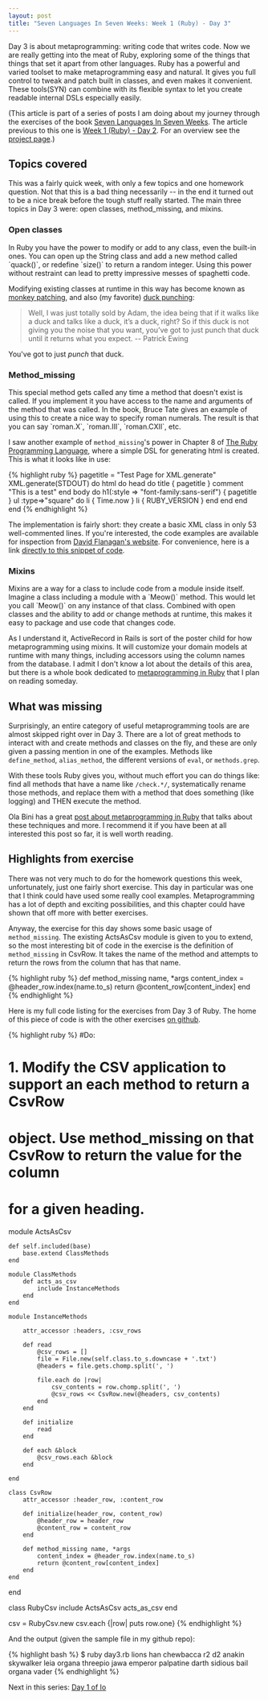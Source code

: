 ```yaml
---
layout: post
title: "Seven Languages In Seven Weeks: Week 1 (Ruby) - Day 3"
---
```


Day 3 is about metaprogramming: writing code that writes code. Now we are really
getting into the meat of Ruby, exploring some of the things that things that set
it apart from other languages.  Ruby has a powerful and varied toolset to make
metaprogramming easy and natural.  It gives you full control to tweak and patch
built in classes, and even makes it convenient. These tools(SYN) can combine
with its flexible syntax to let you create readable internal DSLs especially
easily.

<div class="interjection"><p>
(This article is part of a series of posts I am doing about my journey through the exercises of the book <a href="http://pragprog.com/book/btlang/seven-languages-in-seven-weeks">Seven Languages In Seven Weeks</a>. The article previous to this one is <a href="/blog/2011/12/04/seven-languages-week-1-day-2/">Week 1 (Ruby) - Day 2</a>. For an overview see the <a href="/projects/seven-languages-in-seven-weeks/">project page</a>.)
</p></div>

Topics covered
---

This was a fairly quick week, with only a few topics and one homework question.
Not that this is a bad thing necessarily -- in the end it turned out to be a nice break
before the tough stuff really started. The main three topics in Day 3 were:
open classes, method\_missing, and mixins.

<h3>Open classes</h3>
In Ruby you have the power to modify or add to any class, even the built-in
ones. You can open up the String class and add a new method called `quack()`, or
redefine `size()` to return a random integer.  Using this power without
restraint can lead to pretty impressive messes of spaghetti code.  

Modifying existing classes at runtime in this way has become known as [monkey patching](http://en.wikipedia.org/wiki/Monkey_patch), and also (my favorite) [duck punching](http://www.ericdelabar.com/2008/05/metaprogramming-javascript.html):

> Well, I was just totally sold by Adam, the idea being that if it walks like a
> duck and talks like a duck, it’s a duck, right? So if this duck is not giving
> you the noise that you want, you’ve got to just punch that duck until it returns
> what you expect.
> -- Patrick Ewing

You've got to just *punch* that duck.

<h3>Method_missing</h3>
This special method gets called any time a method that doesn't exist is called.
If you implement it you have access to the name and arguments of the method that
was called. In the book, Bruce Tate gives an example of using this to create a
nice way to specify roman numerals. The result is that you can say `roman.X`,
`roman.III`, `roman.CXII`, etc.

I saw another example of `method_missing`'s power in Chapter 8 of
[The Ruby Programming Language](http://shop.oreilly.com/product/9780596516178.do),
where a simple DSL for generating html is created. This is what it looks like in
use:

{% highlight ruby %}
pagetitle = "Test Page for XML.generate"
XML.generate(STDOUT) do
  html do
    head do
      title { pagetitle }
      comment "This is a test"
    end
    body do
      h1(:style => "font-family:sans-serif") { pagetitle }
      ul :type=>"square" do
        li { Time.now }
        li { RUBY_VERSION }
      end
    end
  end
end
{% endhighlight %}

The implementation is fairly short: they create a basic XML class in only 53
well-commented lines. If you're interested, the code examples are available for
inspection from 
[David Flanagan's website](http://www.davidflanagan.com/rpl/). For convenience, 
here is a link [directly to this snippet of code](/RPL_XML.txt).

<h3>Mixins</h3>
Mixins are a way for a class to include code from a module inside itself.
Imagine a class including a module with a `Meow()` method. This would let you
call `Meow()` on any instance of that class. Combined with open classes and the
ability to add or change methods at runtime, this makes it easy to package and
use code that changes code. 

As I understand it, ActiveRecord in Rails is sort of the poster child for how
metaprogramming using mixins. It will customize your domain models at runtime
with many things, including  accessors using the column names from the database.
I admit I don't know a lot about the details of this area, but there is a whole
book dedicated to 
[metaprogramming in Ruby](http://pragprog.com/book/ppmetr/metaprogramming-ruby) 
that I plan on reading someday.

What was missing
---
Surprisingly, an entire category of useful metaprogramming tools are are almost
skipped right over in Day 3. There are a lot of great methods to interact with
and create methods and classes on the fly, and these are only given a passing
mention in one of the examples. Methods like `define_method`, `alias_method`,
the different versions of `eval`, or `methods.grep`.

With these tools Ruby gives you, without much effort you can do things like:
find all methods that have a name like `/check.*/`, systematically rename those
methods, and replace them with a method that does something (like logging) and
THEN execute the method.

Ola Bini has a great [post about metaprogramming in Ruby](http://ola-bini.blogspot.com/2006/09/ruby-metaprogramming-techniques.html) that talks about these techniques and more. I recommend it if you have been at all interested this post so far, it is well worth reading.

Highlights from exercise
---
There was not very much to do for the homework questions this week,
unfortunately, just one fairly short exercise. This day in particular was one
that I think could have used some really cool examples. Metaprogramming has a
lot of depth and exciting possibilities, and this chapter could have shown
that off more with better exercises.

Anyway, the exercise for this day shows some basic usage of `method_missing`. The existing
ActsAsCsv module is given to you to extend, so the most interesting bit of code
in the exercise is the definition of `method_missing` in CsvRow. It takes the
name of the method and attempts to return the rows from the column that has that name.

{% highlight ruby %}
def method_missing name, *args
    content_index = @header_row.index(name.to_s)
    return @content_row[content_index]
end
{% endhighlight %}

Here is my full code listing for the exercises from Day 3 of Ruby. The home of this piece of code is with the other exercises [on github](https://github.com/nickknw/seven-languages-in-seven-weeks/blob/master/week-1-ruby/day3.rb).  

{% highlight ruby %}
#Do:
# 1. Modify the CSV application to support an each method to return a CsvRow
# object. Use method_missing on that CsvRow to return the value for the column
# for a given heading.

module ActsAsCsv

    def self.included(base)
        base.extend ClassMethods
    end

    module ClassMethods
        def acts_as_csv
            include InstanceMethods
        end
    end

    module InstanceMethods

        attr_accessor :headers, :csv_rows

        def read
            @csv_rows = []
            file = File.new(self.class.to_s.downcase + '.txt')
            @headers = file.gets.chomp.split(', ')

            file.each do |row|
                csv_contents = row.chomp.split(', ')
                @csv_rows << CsvRow.new(@headers, csv_contents)
            end
        end

        def initialize
            read
        end

        def each &block
            @csv_rows.each &block
        end

    end

    class CsvRow
        attr_accessor :header_row, :content_row

        def initialize(header_row, content_row)
            @header_row = header_row
            @content_row = content_row
        end

        def method_missing name, *args
            content_index = @header_row.index(name.to_s)
            return @content_row[content_index]
        end
    end
end

class RubyCsv 
    include ActsAsCsv
    acts_as_csv
end

csv = RubyCsv.new
csv.each {|row| puts row.one}
{% endhighlight %}

And the output (given the sample file in my github repo):

{% highlight bash %}
$ ruby day3.rb
lions
han
chewbacca
r2 d2
anakin skywalker
leia organa
threepio
jawa
emperor palpatine
darth sidious
bail organa
vader
{% endhighlight %}

Next in this series: [Day 1 of Io](/blog/2011/12/18/seven-languages-week-2-day-1/)
